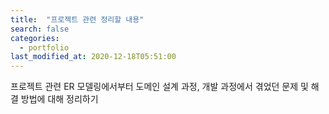 ```yaml
---
title:  "프로젝트 관련 정리할 내용"
search: false
categories: 
  - portfolio
last_modified_at: 2020-12-18T05:51:00
---
```


프로젝트 관련 ER 모델링에서부터 도메인 설계 과정, 개발 과정에서 겪었던 문제 및 해결 방법에 대해 정리하기